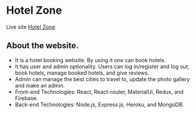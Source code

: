 # Hotel Zone

Live site [Hotel Zone](https://hotel-zone-66186.web.app/)

## About the website.

- It is a hotel booking website. By using it one can book hotels.
- It has user and admin optionality.
  Users can log in/register and log out, book hotels, manage booked hotels, and give reviews.
- Admin can manage the best cities to travel to, update the photo gallery and make an admin.
- Front-end Technologies: React, React-router, MaterialUi, Redux, and Firebase.
- Back-end Technologies: Node.js, Express.js, Heroku, and MongoDB.
